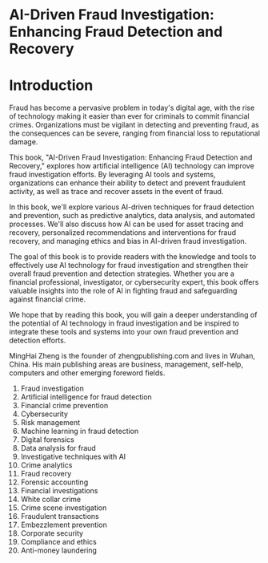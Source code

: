 # AI-Driven Fraud Investigation: Enhancing Fraud Detection and Recovery

# Introduction

Fraud has become a pervasive problem in today's digital age, with the rise of technology making it easier than ever for criminals to commit financial crimes. Organizations must be vigilant in detecting and preventing fraud, as the consequences can be severe, ranging from financial loss to reputational damage.

This book, "AI-Driven Fraud Investigation: Enhancing Fraud Detection and Recovery," explores how artificial intelligence (AI) technology can improve fraud investigation efforts. By leveraging AI tools and systems, organizations can enhance their ability to detect and prevent fraudulent activity, as well as trace and recover assets in the event of fraud.

In this book, we'll explore various AI-driven techniques for fraud detection and prevention, such as predictive analytics, data analysis, and automated processes. We'll also discuss how AI can be used for asset tracing and recovery, personalized recommendations and interventions for fraud recovery, and managing ethics and bias in AI-driven fraud investigation.

The goal of this book is to provide readers with the knowledge and tools to effectively use AI technology for fraud investigation and strengthen their overall fraud prevention and detection strategies. Whether you are a financial professional, investigator, or cybersecurity expert, this book offers valuable insights into the role of AI in fighting fraud and safeguarding against financial crime.

We hope that by reading this book, you will gain a deeper understanding of the potential of AI technology in fraud investigation and be inspired to integrate these tools and systems into your own fraud prevention and detection efforts.

MingHai Zheng is the founder of zhengpublishing.com and lives in Wuhan, China. His main publishing areas are business, management, self-help, computers and other emerging foreword fields.



1. Fraud investigation
2. Artificial intelligence for fraud detection
3. Financial crime prevention
4. Cybersecurity
5. Risk management
6. Machine learning in fraud detection
7. Digital forensics
8. Data analysis for fraud
9. Investigative techniques with AI
10. Crime analytics
11. Fraud recovery
12. Forensic accounting
13. Financial investigations
14. White collar crime
15. Crime scene investigation
16. Fraudulent transactions
17. Embezzlement prevention
18. Corporate security
19. Compliance and ethics
20. Anti-money laundering

